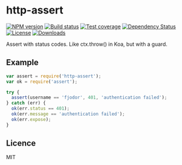 # http-assert

[![NPM version][npm-image]][npm-url]
[![Build status][travis-image]][travis-url]
[![Test coverage][coveralls-image]][coveralls-url]
[![Dependency Status][david-image]][david-url]
[![License][license-image]][license-url]
[![Downloads][downloads-image]][downloads-url]

Assert with status codes. Like ctx.throw() in Koa, but with a guard.

## Example
```js
var assert = require('http-assert');
var ok = require('assert');

try {
  assert(username == 'fjodor', 401, 'authentication failed');
} catch (err) {
  ok(err.status == 401);
  ok(err.message == 'authentication failed');
  ok(err.expose);
}
```

## Licence

MIT

[npm-image]: https://img.shields.io/npm/v/http-assert.svg?style=flat-square
[npm-url]: https://npmjs.org/package/http-assert
[travis-image]: https://img.shields.io/travis/jshttp/http-assert.svg?style=flat-square
[travis-url]: https://travis-ci.org/jshttp/http-assert
[coveralls-image]: https://img.shields.io/coveralls/jshttp/http-assert.svg?style=flat-square
[coveralls-url]: https://coveralls.io/r/jshttp/http-assert?branch=master
[david-image]: http://img.shields.io/david/jshttp/http-assert.svg?style=flat-square
[david-url]: https://david-dm.org/jshttp/http-assert
[license-image]: http://img.shields.io/npm/l/http-assert.svg?style=flat-square
[license-url]: LICENSE
[downloads-image]: http://img.shields.io/npm/dm/http-assert.svg?style=flat-square
[downloads-url]: https://npmjs.org/package/http-assert

